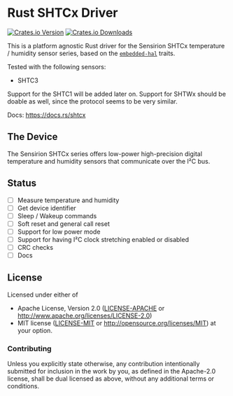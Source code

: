 # Rust SHTCx Driver

[![Crates.io Version][crates-io-badge]][crates-io]
[![Crates.io Downloads][crates-io-download-badge]][crates-io-download]

This is a platform agnostic Rust driver for the Sensirion SHTCx temperature /
humidity sensor series, based on the
[`embedded-hal`](https://github.com/rust-embedded/embedded-hal) traits.

Tested with the following sensors:

- SHTC3

Support for the SHTC1 will be added later on. Support for SHTWx should be
doable as well, since the protocol seems to be very similar.

Docs: https://docs.rs/shtcx

## The Device

The Sensirion SHTCx series offers low-power high-precision digital temperature
and humidity sensors that communicate over the I²C bus. 

## Status

- [ ] Measure temperature and humidity
- [ ] Get device identifier
- [ ] Sleep / Wakeup commands
- [ ] Soft reset and general call reset
- [ ] Support for low power mode
- [ ] Support for having I²C clock stretching enabled or disabled
- [ ] CRC checks
- [ ] Docs

## License

Licensed under either of

 * Apache License, Version 2.0 ([LICENSE-APACHE](LICENSE-APACHE) or
   http://www.apache.org/licenses/LICENSE-2.0)
 * MIT license ([LICENSE-MIT](LICENSE-MIT) or
   http://opensource.org/licenses/MIT) at your option.

### Contributing

Unless you explicitly state otherwise, any contribution intentionally submitted
for inclusion in the work by you, as defined in the Apache-2.0 license, shall
be dual licensed as above, without any additional terms or conditions.


<!-- Badges -->
[crates-io]: https://crates.io/crates/shtcx
[crates-io-badge]: https://img.shields.io/crates/v/shtcx.svg?maxAge=3600
[crates-io-download]: https://crates.io/crates/shtcx
[crates-io-download-badge]: https://img.shields.io/crates/d/shtcx.svg?maxAge=3600
